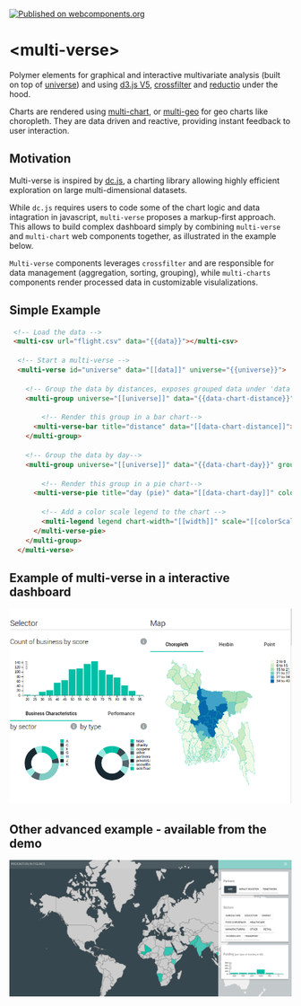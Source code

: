 [![Published on webcomponents.org](https://img.shields.io/badge/webcomponents.org-published-blue.svg)](https://webcomponents.org/element/polymerEl/multi-verse)

# \<multi-verse\>

Polymer elements for graphical and interactive multivariate analysis (built on top of [universe](https://github.com/crossfilter/universe)) and using [d3.js V5](https://github.com/d3/d3), [crossfilter](https://github.com/crossfilter/crossfilter) and [reductio](https://github.com/crossfilter/reductio) under the hood.

Charts are rendered using [multi-chart](https://github.com/PolymerEl/multi-chart), or [multi-geo](https://github.com/PolymerEl/multi-chart) for geo charts like choropleth. They are data driven and reactive, providing instant feedback to user interaction.

## Motivation
Multi-verse is inspired by [dc.js](http://dc-js.github.io/dc.js/), a charting library  allowing highly efficient exploration on large multi-dimensional datasets. 

While `dc.js` requires users to code some of the chart logic and data intagration in javascript, `multi-verse` proposes a markup-first approach. This allows to build complex dashboard simply by combining `multi-verse` and `multi-chart` web components together, as illustrated in the example below. 

`Multi-verse` components leverages `crossfilter` and are responsible for data management (aggregation, sorting, grouping), while `multi-charts` components render processed data in customizable visulalizations.

## Simple Example

```html
 <!-- Load the data -->
 <multi-csv url="flight.csv" data="{{data}}"></multi-csv>
  
  <!-- Start a multi-verse -->
  <multi-verse id="universe" data="[[data]]" universe="{{universe}}">
 	
  	<!-- Group the data by distances, exposes grouped data under 'data' attribute -->
    <multi-group universe="[[universe]]" data="{{data-chart-distance}}" group-by="distances">
 	
  		<!-- Render this group in a bar chart-->
      <multi-verse-bar title="distance" data="[[data-chart-distance]]"> </multi-verse-bar>
    </multi-group>
 	
  	<!-- Group the data by day-->
    <multi-group universe="[[universe]]" data="{{data-chart-day}}" group-by="day">
 	
  		<!-- Render this group in a pie chart-->
      <multi-verse-pie title="day (pie)" data="[[data-chart-day]]" color-scale="{{colorScale}}" width="{{width}}">
  
      	<!-- Add a color scale legend to the chart -->
        <multi-legend legend chart-width="[[width]]" scale="[[colorScale]]" position="top-right"></multi-legend>
      </multi-verse-pie>
    </multi-group>
  </multi-verse>
```

## Example of multi-verse in a interactive dashboard

<div>
  <img src="https://raw.githubusercontent.com/PolymerEl/multi-verse/master/images/analysis.png" width="600"></img>
</div>

## Other advanced example - available from the demo

<div>
  <img src="https://raw.githubusercontent.com/PolymerEl/multi-verse/master/images/dash.png" width="600"></img>
</div>






